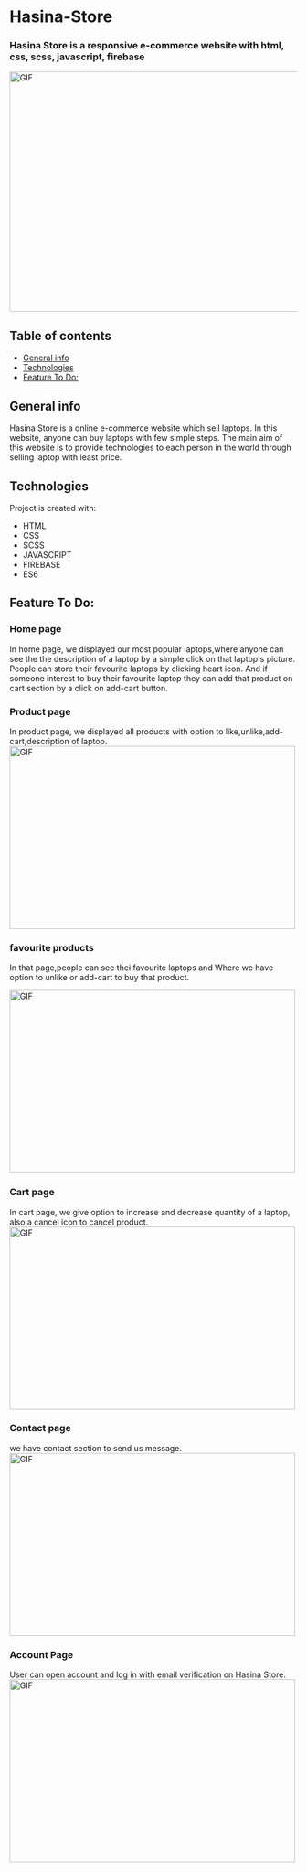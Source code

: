 # Hasina-Store
### Hasina Store is a responsive e-commerce website with html, css, scss, javascript, firebase
 <img align="center" alt="GIF" src="https://user-images.githubusercontent.com/97860664/152707428-5c7241d9-0909-421f-b4d6-4095b4e2aae2.png" width="700" height="420" />

## Table of contents
* [General info](#general-info)
* [Technologies](#technologies)
* [Feature To Do:](#feature-to-do)



## General info
Hasina Store is a online e-commerce website which sell laptops. In this website, anyone can buy laptops with few simple steps. The main aim of this website is to provide technologies to each person in the world through selling laptop with least price.
## Technologies
  Project is created with:
* HTML
* CSS
* SCSS
* JAVASCRIPT
* FIREBASE
* ES6

## Feature To Do:

### Home page
In home page, we displayed our most popular laptops,where anyone can see the the description of a laptop by a simple click on that laptop's picture. People can store their favourite laptops by clicking heart icon. And if someone interest to buy their favourite laptop they can add that product on cart section by a click on add-cart button.
### Product page
In product page, we displayed all products with option to like,unlike,add-cart,description of laptop.
 <img align="center" alt="GIF" src="https://user-images.githubusercontent.com/97860664/152711121-cfbee671-59d6-48ed-a9f2-801829797091.png" width="500" height="320" />

### favourite products
In that page,people can see thei  favourite laptops and Where we have option to unlike or add-cart to buy that product.

<img align="center" alt="GIF" src="https://user-images.githubusercontent.com/97860664/152711216-784fe4a5-03c8-4f39-87a0-8d92b9ac16c5.png" width="500" height="320" />

### Cart page
In cart page, we give option to increase and decrease quantity of a laptop, also a cancel icon to cancel product.
<img align="center" alt="GIF" src="https://user-images.githubusercontent.com/97860664/152711270-c9598400-68fb-4bc6-8140-a98559bec9a6.png" width="500" height="320" />

### Contact page
we have contact section to send us message.
<img align="center" alt="GIF" src="https://user-images.githubusercontent.com/97860664/152711172-070d3918-51d7-40fd-9658-7836e001f609.png" width="500" height="320" />
### Account Page
User can open account and log in with email verification on Hasina Store.
<img align="center" alt="GIF" src="https://user-images.githubusercontent.com/97860664/152711778-e27977ae-cbdf-4900-83e4-d13d3459f808.png" width="500" height="320" />


